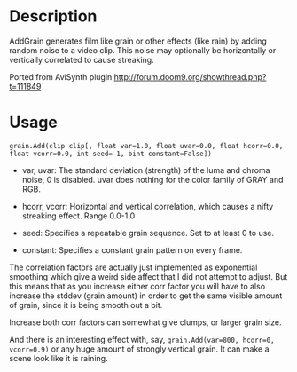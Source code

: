 Description
===========

AddGrain generates film like grain or other effects (like rain) by adding random noise to a video clip. This noise may optionally be horizontally or vertically correlated to cause streaking.

Ported from AviSynth plugin http://forum.doom9.org/showthread.php?t=111849


Usage
=====

    grain.Add(clip clip[, float var=1.0, float uvar=0.0, float hcorr=0.0, float vcorr=0.0, int seed=-1, bint constant=False])

* var, uvar: The standard deviation (strength) of the luma and chroma noise, 0 is disabled. uvar does nothing for the color family of GRAY and RGB.

* hcorr, vcorr: Horizontal and vertical correlation, which causes a nifty streaking effect. Range 0.0-1.0

* seed: Specifies a repeatable grain sequence. Set to at least 0 to use.

* constant: Specifies a constant grain pattern on every frame.

The correlation factors are actually just implemented as exponential smoothing which give a weird side affect that I did not attempt to adjust. But this means that as you increase either corr factor you will have to also increase the stddev (grain amount) in order to get the same visible amount of grain, since it is being smooth out a bit.

Increase both corr factors can somewhat give clumps, or larger grain size.

And there is an interesting effect with, say, `grain.Add(var=800, hcorr=0, vcorr=0.9)` or any huge amount of strongly vertical grain. It can make a scene look like it is raining.
